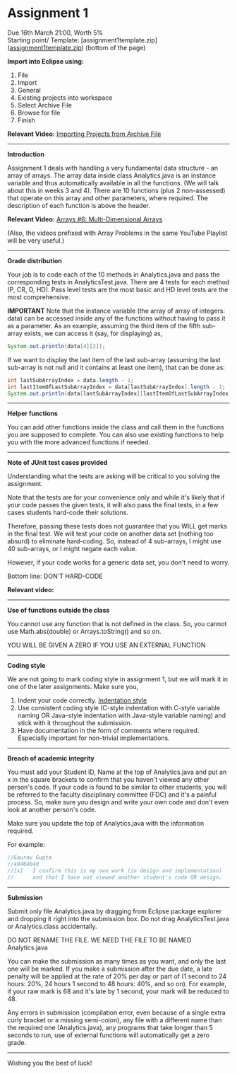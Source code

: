 # Assignment 1

Due 16th March 21:00, Worth 5%  
Starting point/ Template: [assignment1template.zip](<ins>assignment1template.zip</ins>) (bottom of the page)  

**Import into Eclipse using:**

1. File
2. Import
3. General
4. Existing projects into workspace
5. Select Archive File
6. Browse for file
7. Finish

**Relevant Video:** [Importing Projects from Archive File](https://www.youtube.com/watch?list=PL25sMKw559Gg9xlmLVLkmpS5XZJ-pvCd-&v=enbPj-RvXdE)  

---

**Introduction**

Assignment 1 deals with handling a very fundamental data structure - an array of arrays. The array data inside class Analytics.java is an instance variable and thus automatically available in all the functions. (We will talk about this in weeks 3 and 4). There are 10 functions (plus 2 non-assessed) that operate on this array and other parameters, where required. The description of each function is above the header.

**Relevant Video:** [Arrays #6: Multi-Dimensional Arrays](https://www.youtube.com/watch?list=PL25sMKw559Gg9xlmLVLkmpS5XZJ-pvCd-&v=TgGm7lScfeA)

(Also, the videos prefixed with Array Problems in the same YouTube Playlist will be very useful.)

---

**Grade distribution**

Your job is to code each of the 10 methods in Analytics.java and pass the corresponding tests in AnalyticsTest.java. There are 4 tests for each method (P, CR, D, HD). Pass level tests are the most basic and HD level tests are the most comprehensive.

**IMPORTANT** Note that the instance variable (the array of array of integers: data) can be accessed inside any of the functions without having to pass it as a parameter. As an example, assuming the third item of the fifth sub-array exists, we can access it (say, for displaying) as,

```java
System.out.println(data[4][2]);
```

If we want to display the last item of the last sub-array (assuming the last sub-array is not null and it contains at least one item), that can be done as:

```java
int lastSubArrayIndex = data.length - 1;
int lastItemOfLastSubArrayIndex = data[lastSubArrayIndex].length - 1;
System.out.println(data[lastSubArrayIndex][lastItemOfLastSubArrayIndex]);
```

---

**Helper functions**

You can add other functions inside the class and call them in the functions you are supposed to complete. You can also use existing functions to help you with the more advanced functions if needed.

---

**Note of JUnit test cases provided**

Understanding what the tests are asking will be critical to you solving the assignment.

Note that the tests are for your convenience only and while it's likely that if your code passes the given tests, it will also pass the final tests, in a few cases students hard-code their solutions.

Therefore, passing these tests does not guarantee that you WILL get marks in the final test. We will test your code on another data set (nothing too absurd) to eliminate hard-coding. So, instead of 4 sub-arrays, I might use 40 sub-arrays, or I might negate each value.

However, if your code works for a generic data set, you don't need to worry.

Bottom line: DON'T HARD-CODE

**Relevant video:**  

---

**Use of functions outside the class**

You cannot use any function that is not defined in the class. So, you cannot use Math.abs(double) or Arrays.toString() and so on.

YOU WILL BE GIVEN A ZERO IF YOU USE AN EXTERNAL FUNCTION

---

**Coding style**

We are not going to mark coding style in assignment 1, but we will mark it in one of the later assignments. Make sure you,

1. Indent your code correctly. [Indentation style](https://en.wikipedia.org/wiki/Indentation_style)
2. Use consistent coding style (C-style indentation with C-style variable naming OR Java-style indentation with Java-style variable naming) and stick with it throughout the submission.
3. Have documentation in the form of comments where required. Especially important for non-trivial implementations.

---

**Breach of academic integrity**

You must add your Student ID, Name at the top of Analytics.java and put an x in the square brackets to confirm that you haven't viewed any other person's code. If your code is found to be similar to other students, you will be referred to the faculty disciplinary committee (FDC) and it's a painful process. So, make sure you design and write your own code and don't even look at another person's code.

Make sure you update the top of Analytics.java with the information required.

For example:

```java
//Gaurav Gupta
//40404040
//[x]   I confirm this is my own work (in design and implementation) 
//      and that I have not viewed another student's code OR design.
```

---

**Submission**

Submit only file Analytics.java by dragging from Eclipse package explorer and dropping it right into the submission box. Do not drag AnalyticsTest.java or Analytics.class accidentally.

DO NOT RENAME THE FILE. WE NEED THE FILE TO BE NAMED Analytics.java

You can make the submission as many times as you want, and only the last one will be marked. If you make a submission after the due date, a late penalty will be applied at the rate of 20% per day or part of (1 second to 24 hours: 20%, 24 hours 1 second to 48 hours: 40%, and so on). For example, if your raw mark is 68 and it's late by 1 second, your mark will be reduced to 48.

Any errors in submission (compilation error, even because of a single extra curly bracket or a missing semi-colon), any file with a different name than the required one (Analytics.java), any programs that take longer than 5 seconds to run, use of external functions will automatically get a zero grade.

---

Wishing you the best of luck!
```  
